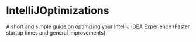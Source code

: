 # IntelliJOptimizations
A short and simple guide on optimizing your IntelliJ IDEA Experience (Faster startup times and general improvements)
